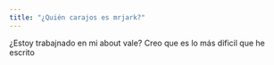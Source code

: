 ```yaml
---
title: "¿Quién carajos es mrjark?"
---
```


¿Estoy trabajnado en mi about vale? Creo que es lo más dificil que he escrito